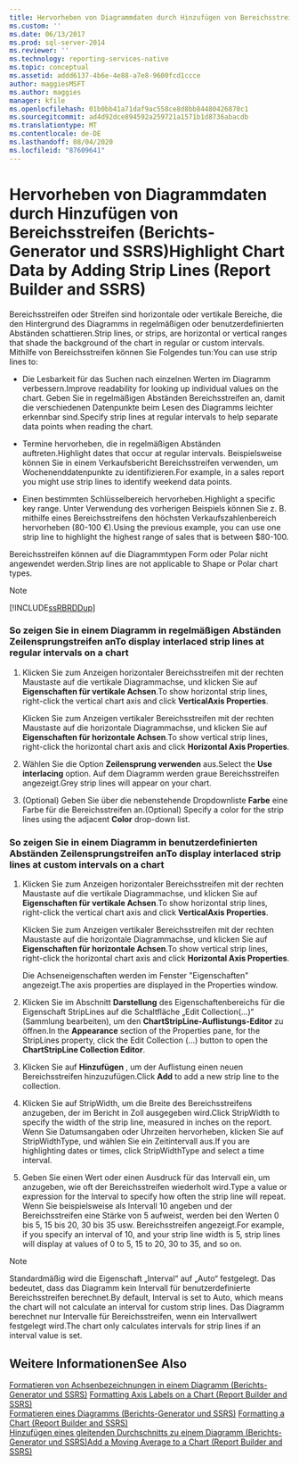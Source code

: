 ```yaml
---
title: Hervorheben von Diagrammdaten durch Hinzufügen von Bereichsstreifen (Berichts-Generator und SSRS) | Microsoft-Dokumentation
ms.custom: ''
ms.date: 06/13/2017
ms.prod: sql-server-2014
ms.reviewer: ''
ms.technology: reporting-services-native
ms.topic: conceptual
ms.assetid: addd6137-4b6e-4e88-a7e8-9600fcd1ccce
author: maggiesMSFT
ms.author: maggies
manager: kfile
ms.openlocfilehash: 01b0bb41a71daf9ac558ce8d8bb84480426870c1
ms.sourcegitcommit: ad4d92dce894592a259721a1571b1d8736abacdb
ms.translationtype: MT
ms.contentlocale: de-DE
ms.lasthandoff: 08/04/2020
ms.locfileid: "87609641"
---
```

# <a name="highlight-chart-data-by-adding-strip-lines-report-builder-and-ssrs"></a><span data-ttu-id="0e8e6-102">Hervorheben von Diagrammdaten durch Hinzufügen von Bereichsstreifen (Berichts-Generator und SSRS)</span><span class="sxs-lookup"><span data-stu-id="0e8e6-102">Highlight Chart Data by Adding Strip Lines (Report Builder and SSRS)</span></span>
  <span data-ttu-id="0e8e6-103">Bereichsstreifen oder Streifen sind horizontale oder vertikale Bereiche, die den Hintergrund des Diagramms in regelmäßigen oder benutzerdefinierten Abständen schattieren.</span><span class="sxs-lookup"><span data-stu-id="0e8e6-103">Strip lines, or strips, are horizontal or vertical ranges that shade the background of the chart in regular or custom intervals.</span></span> <span data-ttu-id="0e8e6-104">Mithilfe von Bereichsstreifen können Sie Folgendes tun:</span><span class="sxs-lookup"><span data-stu-id="0e8e6-104">You can use strip lines to:</span></span>  
  
-   <span data-ttu-id="0e8e6-105">Die Lesbarkeit für das Suchen nach einzelnen Werten im Diagramm verbessern.</span><span class="sxs-lookup"><span data-stu-id="0e8e6-105">Improve readability for looking up individual values on the chart.</span></span> <span data-ttu-id="0e8e6-106">Geben Sie in regelmäßigen Abständen Bereichsstreifen an, damit die verschiedenen Datenpunkte beim Lesen des Diagramms leichter erkennbar sind.</span><span class="sxs-lookup"><span data-stu-id="0e8e6-106">Specify strip lines at regular intervals to help separate data points when reading the chart.</span></span>  
  
-   <span data-ttu-id="0e8e6-107">Termine hervorheben, die in regelmäßigen Abständen auftreten.</span><span class="sxs-lookup"><span data-stu-id="0e8e6-107">Highlight dates that occur at regular intervals.</span></span> <span data-ttu-id="0e8e6-108">Beispielsweise können Sie in einem Verkaufsbericht Bereichsstreifen verwenden, um Wochenenddatenpunkte zu identifizieren.</span><span class="sxs-lookup"><span data-stu-id="0e8e6-108">For example, in a sales report you might use strip lines to identify weekend data points.</span></span>  
  
-   <span data-ttu-id="0e8e6-109">Einen bestimmten Schlüsselbereich hervorheben.</span><span class="sxs-lookup"><span data-stu-id="0e8e6-109">Highlight a specific key range.</span></span> <span data-ttu-id="0e8e6-110">Unter Verwendung des vorherigen Beispiels können Sie z. B. mithilfe eines Bereichsstreifens den höchsten Verkaufszahlenbereich hervorheben (80-100 €).</span><span class="sxs-lookup"><span data-stu-id="0e8e6-110">Using the previous example, you can use one strip line to highlight the highest range of sales that is between $80-100.</span></span>  
  
 <span data-ttu-id="0e8e6-111">Bereichsstreifen können auf die Diagrammtypen Form oder Polar nicht angewendet werden.</span><span class="sxs-lookup"><span data-stu-id="0e8e6-111">Strip lines are not applicable to Shape or Polar chart types.</span></span>  
  
> [!NOTE]  
>  [!INCLUDE[ssRBRDDup](../../includes/ssrbrddup-md.md)]  
  
### <a name="to-display-interlaced-strip-lines-at-regular-intervals-on-a-chart"></a><span data-ttu-id="0e8e6-112">So zeigen Sie in einem Diagramm in regelmäßigen Abständen Zeilensprungstreifen an</span><span class="sxs-lookup"><span data-stu-id="0e8e6-112">To display interlaced strip lines at regular intervals on a chart</span></span>  
  
1.  <span data-ttu-id="0e8e6-113">Klicken Sie zum Anzeigen horizontaler Bereichsstreifen mit der rechten Maustaste auf die vertikale Diagrammachse, und klicken Sie auf **Eigenschaften für vertikale Achsen**.</span><span class="sxs-lookup"><span data-stu-id="0e8e6-113">To show horizontal strip lines, right-click the vertical chart axis and click **VerticalAxis Properties**.</span></span>  
  
     <span data-ttu-id="0e8e6-114">Klicken Sie zum Anzeigen vertikaler Bereichsstreifen mit der rechten Maustaste auf die horizontale Diagrammachse, und klicken Sie auf **Eigenschaften für horizontale Achsen**.</span><span class="sxs-lookup"><span data-stu-id="0e8e6-114">To show vertical strip lines, right-click the horizontal chart axis and click **Horizontal Axis Properties**.</span></span>  
  
2.  <span data-ttu-id="0e8e6-115">Wählen Sie die Option **Zeilensprung verwenden** aus.</span><span class="sxs-lookup"><span data-stu-id="0e8e6-115">Select the **Use interlacing** option.</span></span> <span data-ttu-id="0e8e6-116">Auf dem Diagramm werden graue Bereichsstreifen angezeigt.</span><span class="sxs-lookup"><span data-stu-id="0e8e6-116">Grey strip lines will appear on your chart.</span></span>  
  
3.  <span data-ttu-id="0e8e6-117">(Optional) Geben Sie über die nebenstehende Dropdownliste **Farbe** eine Farbe für die Bereichsstreifen an.</span><span class="sxs-lookup"><span data-stu-id="0e8e6-117">(Optional) Specify a color for the strip lines using the adjacent **Color** drop-down list.</span></span>  
  
### <a name="to-display-interlaced-strip-lines-at-custom-intervals-on-a-chart"></a><span data-ttu-id="0e8e6-118">So zeigen Sie in einem Diagramm in benutzerdefinierten Abständen Zeilensprungstreifen an</span><span class="sxs-lookup"><span data-stu-id="0e8e6-118">To display interlaced strip lines at custom intervals on a chart</span></span>  
  
1.  <span data-ttu-id="0e8e6-119">Klicken Sie zum Anzeigen horizontaler Bereichsstreifen mit der rechten Maustaste auf die vertikale Diagrammachse, und klicken Sie auf **Eigenschaften für vertikale Achsen**.</span><span class="sxs-lookup"><span data-stu-id="0e8e6-119">To show horizontal strip lines, right-click the vertical chart axis and click **VerticalAxis Properties**.</span></span>  
  
     <span data-ttu-id="0e8e6-120">Klicken Sie zum Anzeigen vertikaler Bereichsstreifen mit der rechten Maustaste auf die horizontale Diagrammachse, und klicken Sie auf **Eigenschaften für horizontale Achsen**.</span><span class="sxs-lookup"><span data-stu-id="0e8e6-120">To show vertical strip lines, right-click the horizontal chart axis and click **Horizontal Axis Properties**.</span></span>  
  
     <span data-ttu-id="0e8e6-121">Die Achseneigenschaften werden im Fenster "Eigenschaften" angezeigt.</span><span class="sxs-lookup"><span data-stu-id="0e8e6-121">The axis properties are displayed in the Properties window.</span></span>  
  
2.  <span data-ttu-id="0e8e6-122">Klicken Sie im Abschnitt **Darstellung** des Eigenschaftenbereichs für die Eigenschaft StripLines auf die Schaltfläche „Edit Collection(...)“ (Sammlung bearbeiten), um den **ChartStripLine-Auflistungs-Editor** zu öffnen.</span><span class="sxs-lookup"><span data-stu-id="0e8e6-122">In the **Appearance** section of the Properties pane, for the StripLines property, click the Edit Collection (...) button to open the **ChartStripLine Collection Editor**.</span></span>  
  
3.  <span data-ttu-id="0e8e6-123">Klicken Sie auf **Hinzufügen** , um der Auflistung einen neuen Bereichsstreifen hinzuzufügen.</span><span class="sxs-lookup"><span data-stu-id="0e8e6-123">Click **Add** to add a new strip line to the collection.</span></span>  
  
4.  <span data-ttu-id="0e8e6-124">Klicken Sie auf StripWidth, um die Breite des Bereichsstreifens anzugeben, der im Bericht in Zoll ausgegeben wird.</span><span class="sxs-lookup"><span data-stu-id="0e8e6-124">Click StripWidth to specify the width of the strip line, measured in inches on the report.</span></span> <span data-ttu-id="0e8e6-125">Wenn Sie Datumsangaben oder Uhrzeiten hervorheben, klicken Sie auf StripWidthType, und wählen Sie ein Zeitintervall aus.</span><span class="sxs-lookup"><span data-stu-id="0e8e6-125">If you are highlighting dates or times, click StripWidthType and select a time interval.</span></span>  
  
5.  <span data-ttu-id="0e8e6-126">Geben Sie einen Wert oder einen Ausdruck für das Intervall ein, um anzugeben, wie oft der Bereichsstreifen wiederholt wird.</span><span class="sxs-lookup"><span data-stu-id="0e8e6-126">Type a value or expression for the Interval to specify how often the strip line will repeat.</span></span>  <span data-ttu-id="0e8e6-127">Wenn Sie beispielsweise als Intervall 10 angeben und der Bereichsstreifen eine Stärke von 5 aufweist, werden bei den Werten 0 bis 5, 15 bis 20, 30 bis 35 usw. Bereichsstreifen angezeigt.</span><span class="sxs-lookup"><span data-stu-id="0e8e6-127">For example, if you specify an interval of 10, and your strip line width is 5, strip lines will display at values of 0 to 5, 15 to 20, 30 to 35, and so on.</span></span>  
  
> [!NOTE]  
>  <span data-ttu-id="0e8e6-128">Standardmäßig wird die Eigenschaft „Interval“ auf „Auto“ festgelegt. Das bedeutet, dass das Diagramm kein Intervall für benutzerdefinierte Bereichsstreifen berechnet.</span><span class="sxs-lookup"><span data-stu-id="0e8e6-128">By default, Interval is set to Auto, which means the chart will not calculate an interval for custom strip lines.</span></span> <span data-ttu-id="0e8e6-129">Das Diagramm berechnet nur Intervalle für Bereichsstreifen, wenn ein Intervallwert festgelegt wird.</span><span class="sxs-lookup"><span data-stu-id="0e8e6-129">The chart only calculates intervals for strip lines if an interval value is set.</span></span>  
  
## <a name="see-also"></a><span data-ttu-id="0e8e6-130">Weitere Informationen</span><span class="sxs-lookup"><span data-stu-id="0e8e6-130">See Also</span></span>  
 <span data-ttu-id="0e8e6-131">[Formatieren von Achsenbezeichnungen in einem Diagramm &#40;Berichts-Generator und SSRS&#41;](formatting-axis-labels-on-a-chart-report-builder-and-ssrs.md) </span><span class="sxs-lookup"><span data-stu-id="0e8e6-131">[Formatting Axis Labels on a Chart &#40;Report Builder and SSRS&#41;](formatting-axis-labels-on-a-chart-report-builder-and-ssrs.md) </span></span>  
 <span data-ttu-id="0e8e6-132">[Formatieren eines Diagramms &#40;Berichts-Generator und SSRS&#41;](formatting-a-chart-report-builder-and-ssrs.md) </span><span class="sxs-lookup"><span data-stu-id="0e8e6-132">[Formatting a Chart &#40;Report Builder and SSRS&#41;](formatting-a-chart-report-builder-and-ssrs.md) </span></span>  
 [<span data-ttu-id="0e8e6-133">Hinzufügen eines gleitenden Durchschnitts zu einem Diagramm &#40;Berichts-Generator und SSRS&#41;</span><span class="sxs-lookup"><span data-stu-id="0e8e6-133">Add a Moving Average to a Chart &#40;Report Builder and SSRS&#41;</span></span>](add-a-moving-average-to-a-chart-report-builder-and-ssrs.md)  
  
  
